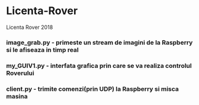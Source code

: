 # Licenta-Rover
Licenta Rover 2018

### image_grab.py     -  primeste un stream de imagini de la Raspberry si le afiseaza in timp real
### my_GUIV1.py       -  interfata grafica prin care se va realiza controlul Roverului
### client.py         -  trimite comenzi(prin UDP) la Raspberry si misca masina
